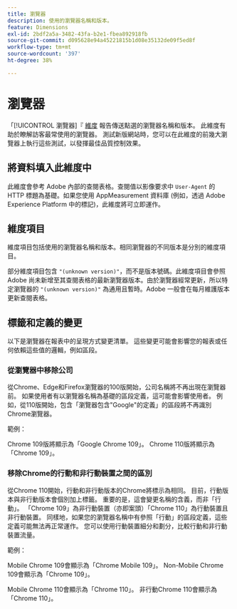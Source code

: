 ```yaml
---
title: 瀏覽器
description: 使用的瀏覽器名稱和版本。
feature: Dimensions
exl-id: 2bdf2a5a-3482-43fa-b2e1-fbea892918fb
source-git-commit: d095628e94a45221815b1d08e35132de09f5ed8f
workflow-type: tm+mt
source-wordcount: '397'
ht-degree: 38%

---
```


# 瀏覽器

「[!UICONTROL 瀏覽器]『 [維度](overview.md) 報告傳送點選的瀏覽器名稱和版本。 此維度有助於瞭解訪客最常使用的瀏覽器。 測試新版網站時，您可以在此維度的前幾大瀏覽器上執行這些測試，以發揮最佳品質控制效果。

## 將資料填入此維度中

此維度會參考 Adobe 內部的查閱表格。查閱值以影像要求中 `User-Agent` 的 HTTP 標題為基礎。如果您使用 AppMeasurement 資料庫 (例如，透過 Adobe Experience Platform 中的標記)，此維度將可立即運作。

## 維度項目

維度項目包括使用的瀏覽器名稱和版本。相同瀏覽器的不同版本是分別的維度項目。

部分維度項目包含 `"(unknown version)"`，而不是版本號碼。此維度項目會參照 Adobe 尚未新增至其查閱表格的最新瀏覽器版本。由於瀏覽器經常更新，所以特定瀏覽器的 `"(unknown version)"` 為通用且暫時。Adobe 一般會在每月維護版本更新查閱表格。

## 標籤和定義的變更

以下是瀏覽器在報表中的呈現方式變更清單。 這些變更可能會影響您的報表或任何依賴這些值的邏輯，例如區段。

### 從瀏覽器中移除公司

從Chrome、Edge和Firefox瀏覽器的100版開始，公司名稱將不再出現在瀏覽器前。 如果使用者有以瀏覽器名稱為基礎的區段定義，這可能會影響使用者。 例如，從110版開始，包含「瀏覽器包含&quot;Google&quot;的定義」的區段將不再識別Chrome瀏覽器。

範例：

Chrome 109版將顯示為「Google Chrome 109」。
Chrome 110版將顯示為「Chrome 109」。

### 移除Chrome的行動和非行動裝置之間的區別

從Chrome 110開始，行動和非行動版本的Chrome將標示為相同。 目前，行動版本與非行動版本會個別加上標籤。 重要的是，這會變更名稱的含義，而非「行動」。 「Chrome 109」為非行動裝置（亦即案頭）「Chrome 110」為行動裝置且非行動裝置。 同樣地，如果您的瀏覽器名稱中有參照「行動」的區段定義，這些定義可能無法再正常運作。 您可以使用行動裝置細分和劃分，比較行動和非行動裝置流量。

範例：

Mobile Chrome 109會顯示為「Chrome Mobile 109」。
Non-Mobile Chrome 109會顯示為「Chrome 109」。

Mobile Chrome 110會顯示為「Chrome 110」。
非行動Chrome 110會顯示為「Chrome 110」。
